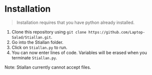 # Installation

> Installation requires that you have python already installed.

1. Clone this repository using `git clone https://github.com/Laptop-Salad/Stiallan.git`.
2. Go into the Stiallan folder.
3. Click on `Stiallan.py` to run.
4. You can now enter lines of code. Variables will be erased when you terminate `Stiallan.py`.

Note: Stiallan currently cannot accept files.
